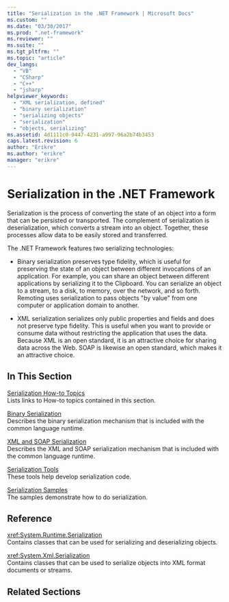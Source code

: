 ```yaml
---
title: "Serialization in the .NET Framework | Microsoft Docs"
ms.custom: ""
ms.date: "03/30/2017"
ms.prod: ".net-framework"
ms.reviewer: ""
ms.suite: ""
ms.tgt_pltfrm: ""
ms.topic: "article"
dev_langs: 
  - "VB"
  - "CSharp"
  - "C++"
  - "jsharp"
helpviewer_keywords: 
  - "XML serialization, defined"
  - "binary serialization"
  - "serializing objects"
  - "serialization"
  - "objects, serializing"
ms.assetid: 4d1111c0-9447-4231-a997-96a2b74b3453
caps.latest.revision: 6
author: "Erikre"
ms.author: "erikre"
manager: "erikre"
---
```

# Serialization in the .NET Framework
Serialization is the process of converting the state of an object into a form that can be persisted or transported. The complement of serialization is deserialization, which converts a stream into an object. Together, these processes allow data to be easily stored and transferred.  
  
 The .NET Framework features two serializing technologies:  
  
-   Binary serialization preserves type fidelity, which is useful for preserving the state of an object between different invocations of an application. For example, you can share an object between different applications by serializing it to the Clipboard. You can serialize an object to a stream, to a disk, to memory, over the network, and so forth. Remoting uses serialization to pass objects "by value" from one computer or application domain to another.  
  
-   XML serialization serializes only public properties and fields and does not preserve type fidelity. This is useful when you want to provide or consume data without restricting the application that uses the data. Because XML is an open standard, it is an attractive choice for sharing data across the Web. SOAP is likewise an open standard, which makes it an attractive choice.  
  
## In This Section  
 [Serialization How-to Topics](../../../docs/framework/serialization/serialization-how-to-topics.md)  
 Lists links to How-to topics contained in this section.  
  
 [Binary Serialization](../../../docs/framework/serialization/binary-serialization.md)  
 Describes the binary serialization mechanism that is included with the common language runtime.  
  
 [XML and SOAP Serialization](../../../docs/framework/serialization/xml-and-soap-serialization.md)  
 Describes the XML and SOAP serialization mechanism that is included with the common language runtime.  
  
 [Serialization Tools](../../../docs/framework/serialization/serialization-tools.md)  
 These tools help develop serialization code.  
  
 [Serialization Samples](../../../docs/framework/serialization/serialization-samples.md)  
 The samples demonstrate how to do serialization.  
  
## Reference  
 <xref:System.Runtime.Serialization>  
 Contains classes that can be used for serializing and deserializing objects.  
  
 <xref:System.Xml.Serialization>  
 Contains classes that can be used to serialize objects into XML format documents or streams.  
  
## Related Sections